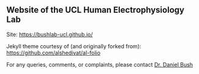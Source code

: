 ## Website of the UCL Human Electrophysiology Lab

Site: https://bushlab-ucl.github.io/

Jekyll theme courtesy of (and originally forked from): https://github.com/alshedivat/al-folio

For any queries, comments, or complaints, please contact [Dr. Daniel Bush](mailto:drdanielbush@gmail.com)
